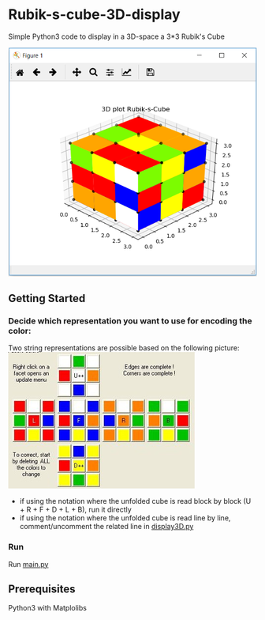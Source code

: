 # Rubik-s-cube-3D-display

Simple Python3 code to display in a 3D-space a 3*3 Rubik's Cube

![Expected 3D plot](Capture.PNG)

## Getting Started

### Decide which representation you want to use for encoding the color:
Two string representations are possible based on the following picture:
![unfolded view](UnfoldedCube.jpg)

- if using the notation where the unfolded cube is read block by block (U + R + F + D + L + B), run it directly
- if using the notation where the unfolded cube is read line by line, comment/uncomment the related line in [display3D.py](display3D.py)

### Run
Run [main.py](main.py)

## Prerequisites

Python3 with Matplolibs
